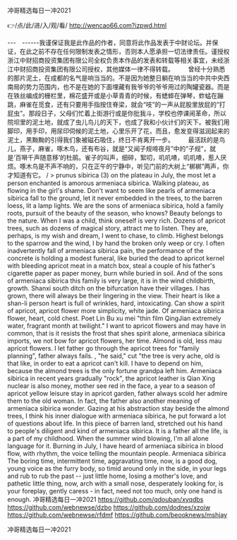 
冲哥精选每日一冲2021




👉/点/此/进/入/观/看/ http://wencao66.com?izpwd.html




---　------我谨保证我是此作品的作者，同意将此作品发表于中财论坛。并保证，在此之前不存在任何限制发表之情形，否则本人愿承担一切法律责任。谨授权浙江中财招商投资集团有限公司全权负责本作品的发表和转载等相关事宜，未经浙江中财招商投资集团有限公司授权，其他媒体一律不得转载。
　　曾经十分熟悉的那片泥土，在成都的名气是响当当的。不是因为她整日躺在响当当的中共中央西南局的势力范围内，也不是在她的下面埋藏有我爷爷的爷爷用过的陶罐瓷器。而是在铁丝编成的栅栏里，棉花盛开或是小草青青的时候，有蟋蟀在弹琴，蚱蜢在蹦跳，麻雀在觅食，还有只要用手指按住脊梁，就会“吱”的一声从屁股里放屁的“打屁虫”。那段日子，父母们忙着上街游行或是你批我斗，学校也停课闹革命，所以院坝里的泥土地，就成了虫儿鸟儿的天下，也成了我和小伙计们的天下。被我们用脚印，用手印，用尿印伺候的泥土地，心里乐开了花，而且，愈发变得滋润起来的泥土，黑黝黝的引得我们象被磁石吸住，终日不肯离开一步。
　　最活跃的是鸟儿，燕子，麻雀，啄木鸟，还有布谷，就是“又闻子规啼夜月”中的“子规”，就是‘百啭千声随意移’的杜鹃。雀子的叫声，细碎，絮叨，叽叽喳，叽叽喳，惹人厌烦。啄木鸟是不声不响的，只在正午的宁静中，听见门前的大树上“梆梆”两声，你才知道有它。
/ > prunus sibirica (3) on the plateau in July, the most let a person enchanted is amorous armeniaca sibirica.
Walking plateau, as flowing in the girl's shame.
Don't want to seem like pearls of armeniaca sibirica fall to the ground, let it never embedded in the trees, to the barren loess, lit a lamp lights.
We are the sons of armeniaca sibirica, hold a family roots, pursuit of the beauty of the season, who knows?
Beauty belongs to the nature.
When I was a child, think oneself is very rich.
Dozens of apricot trees, such as dozens of magical story, attract me to listen.
They are, perhaps, is my wish and dream, I went to chase, to climb.
Highest belongs to the sparrow and the wind, I by hand the broken only weep or cry.
I often inadvertently fall of armeniaca sibirica pain, the performance of the concrete is holding a modest funeral, like buried the dead to apricot kernel with bleeding apricot meat in a match box, steal a couple of his father's cigarette paper as paper money, burn while buried in soil.
And of the sons of armeniaca sibirica this family is very large, it is in the wind childbirth, growth.
Shanxi south ditch on the bifurcation have their villages.
I has grown, there will always be their lingering in the view.
Their heart is like a shan-li person heart is full of wrinkles, hard, intoxicating.
Can show a spirit of apricot, apricot flower more simplicity, white jade.
Of armeniaca sibirica flower, heart, cold chest.
Poet Lin Bu xu mei "thin film QingJian extremely water, fragrant month at twilight."
I want to apricot flowers and may have in common, that is it resists the frost that shes spirit alone, armeniaca sibirica imports, we not bow for apricot flowers, her time.
Almond is old, less mau apricot flowers.
I let father go through the apricot trees for "family planning", father always fails.
, "he said," cut "the tree is very ache, old is that like, in order to eat a apricot can't kill.
I have to depend on him, because the almond trees is the only fortune grandpa left him.
Armeniaca sibirica in recent years gradually "rock", the apricot leather is Qian Xing nuclear is also money, mother see red in the face, a year to a season of apricot yellow leisure stay in apricot garden, father always scold her admire them to the old woman.
In fact, the father also another meaning of armeniaca sibirica wonder.
Gazing at his abstraction stay beside the almond trees, I think his inner dialogue with armeniaca sibirica, he put forward a lot of questions about life.
In this piece of barren land, stretched out his hand to people's diligent and kind of armeniaca sibirica.
It is a father all the life, is a part of my childhood.
When the summer wind blowing, I'm all alone language for it.
Burning in July, I have heard of armeniaca sibirica in blood flow, with rhythm, the voice telling the mountain people.
Armeniaca sibirica
The boring time, intermittent time, aggravating time, now, is a good dog, young voice as the furry body, so timid around only in the side, in your legs and rub to rub the past -- just little home, losing a mother's love, and pathetic little thing, now, arch with a small nose, desperately looking for, is your foreplay, gently caress - in fact, need not too much, only one hand is enough.
冲哥精选每日一冲2021 https://github.com/qdouban/xyqdbs
https://github.com/webnewse/dzbo
https://github.com/dodnes/xzoiw
https://github.com/webnewse/rfdmf
https://github.com/beooknews/mshjay





冲哥精选每日一冲2021
